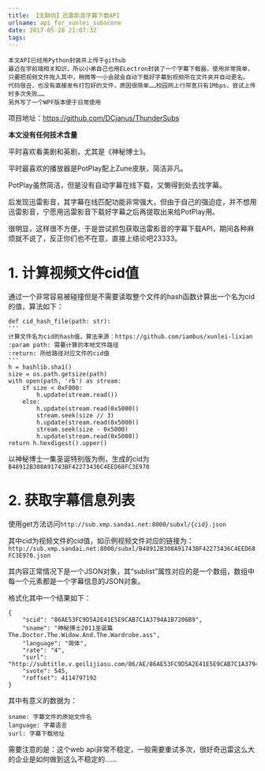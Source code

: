 ```yaml
---
title: 【无聊向】迅雷影音字幕下载API
urlname: api_for_xunlei_subscene
date: 2017-05-28 21:07:32
tags:
---
```


    本文API已经用Python封装并上传于github
    最近在学前端相关知识，所以小弟自己也用ELectron封装了一个字幕下载器，使用非常简单，只要把视频文件拖入其中，稍微等一小会就会自动下载好字幕到视频所在文件夹并自动更名。
    代码很丑，也没有直接发布打包好的文件，原因很简单……校园网上行带宽只有1Mbps，尝试上传时多次失败……
    另外写了一个WPF版本便于日常使用

项目地址：<a href="https://github.com/DCjanus/ThunderSubs">https://github.com/DCjanus/ThunderSubs</a>

**本文没有任何技术含量**

平时喜欢看美剧和英剧，尤其是《神秘博士》。
<!--more-->
平时最喜欢的播放器是PotPlay配上Zune皮肤，简洁非凡。

PotPlay虽然简洁，但是没有自动字幕在线下载，又懒得到处去找字幕。

后发现迅雷影音，其字幕在线匹配功能非常强大，但由于自己的强迫症，并不想用迅雷影音，宁愿用迅雷影音下载好字幕之后再提取出来给PotPlay用。

很明显，这样很不方便，于是尝试抓包获取迅雷影音的字幕下载API，期间各种麻烦就不说了，反正你们也不在意，直接上结论吧23333。

# 1. 计算视频文件cid值

通过一个非常容易被碰撞但是不需要读取整个文件的hash函数计算出一个名为cid的值，算法如下：

    def cid_hash_file(path: str):
    '''
    计算文件名为cid的hash值，算法来源：https://github.com/iambus/xunlei-lixian
    :param path: 需要计算的本地文件路径
    :return: 所给路径对应文件的cid值
    '''
    h = hashlib.sha1()
    size = os.path.getsize(path)
    with open(path, 'rb') as stream:
        if size < 0xF000:
            h.update(stream.read())
        else:
            h.update(stream.read(0x5000))
            stream.seek(size // 3)
            h.update(stream.read(0x5000))
            stream.seek(size - 0x5000)
            h.update(stream.read(0x5000))
    return h.hexdigest().upper()

以神秘博士一集圣诞特别版为例，生成的cid为`B48912B308A91743BF42273436C4EED68FC3E970`

# 2. 获取字幕信息列表

使用get方法访问`http://sub.xmp.sandai.net:8000/subxl/{cid}.json`

其中cid为视频文件的cid值，如示例视频文件对应的链接为：`http://sub.xmp.sandai.net:8000/subxl/B48912B308A91743BF42273436C4EED68FC3E970.json`

其内容正常情况下是一个JSON对象，其“sublist”属性对应的是一个数组，数组中每一个元素都是一个字幕信息的JSON对象。

格式化其中一个结果如下：

    {
        "scid": "86AE53FC9D5A2E41E5E9CAB7C1A3794A1B7206B9",
        "sname": "神秘博士2011圣诞篇The.Doctor.The.Widow.And.The.Wardrobe.ass",
        "language": "简体",
        "rate": "4",
        "surl": "http://subtitle.v.geilijiasu.com/86/AE/86AE53FC9D5A2E41E5E9CAB7C1A3794A1B7206B9.ass",
        "svote": 545,
        "roffset": 4114797192
    }

其中有意义的数据为：

    sname: 字幕文件的原始文件名 
    language: 字幕语言 
    surl: 字幕下载地址

需要注意的是：这个web api非常不稳定，一般需要重试多次，很好奇迅雷这么大的企业是如何做到这么不稳定的……